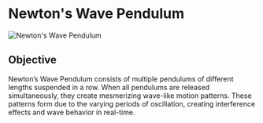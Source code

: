 # Newton's Wave Pendulum
![Newton's Wave Pendulum](images/newtons-pendulum.jpg)
## Objective
Newton’s Wave Pendulum consists of multiple pendulums of different lengths suspended in a row. When all pendulums are released simultaneously, they create mesmerizing wave-like motion patterns. These patterns form due to the varying periods of oscillation, creating interference effects and wave behavior in real-time.

